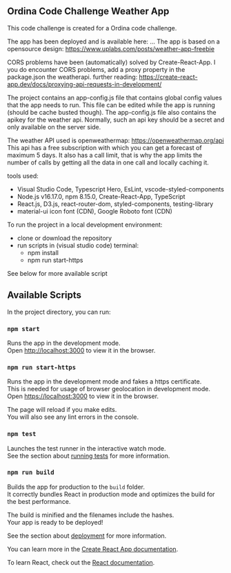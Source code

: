 ## Ordina Code Challenge Weather App

This code challenge is created for a Ordina code challenge.

The app has been deployed and is available here: ...
The app is based on a opensource design: https://www.uplabs.com/posts/weather-app-freebie

CORS problems have been (automatically) solved by Create-React-App.
I you do encounter CORS problems, add a proxy property in the package.json the weatherapi.
further reading: https://create-react-app.dev/docs/proxying-api-requests-in-development/ 

The project contains an app-config.js file that contains global config values that the app needs
to run. This file can be edited while the app is running (should be cache busted though).
The app-config.js file also contains the apikey for the weather api. Normally, such an api key should be a secret
and only available on the server side.

The weather API used is openweathermap: https://openweathermap.org/api
This api has a free subscription with which you can get a forecast of maximum 5 days.
It also has a call limit, that is why the app limits the number of calls by getting all the data in one call and
locally caching it.


tools used:
- Visual Studio Code, Typescript Hero, EsLint, vscode-styled-components
- Node.js v16.17.0, npm 8.15.0, Create-React-App, TypeScript
- React.js, D3.js, react-router-dom, styled-components, testing-library
- material-ui icon font (CDN), Google Roboto font (CDN)


To run the project in a local development environment:
- clone or download the repository
- run scripts in (visual studio code) terminal:
  - npm install
  - npm run start-https

See below for more available script

## Available Scripts

In the project directory, you can run:

### `npm start`

Runs the app in the development mode.\
Open [http://localhost:3000](http://localhost:3000) to view it in the browser.

### `npm run start-https`

Runs the app in the development mode and fakes a https certificate.\
This is needed for usage of browser geolocation in development mode.
Open [https://localhost:3000](https://localhost:3000) to view it in the browser.

The page will reload if you make edits.\
You will also see any lint errors in the console.

### `npm test`

Launches the test runner in the interactive watch mode.\
See the section about [running tests](https://facebook.github.io/create-react-app/docs/running-tests) for more information.

### `npm run build`

Builds the app for production to the `build` folder.\
It correctly bundles React in production mode and optimizes the build for the best performance.

The build is minified and the filenames include the hashes.\
Your app is ready to be deployed!

See the section about [deployment](https://facebook.github.io/create-react-app/docs/deployment) for more information.


You can learn more in the [Create React App documentation](https://facebook.github.io/create-react-app/docs/getting-started).

To learn React, check out the [React documentation](https://reactjs.org/).
